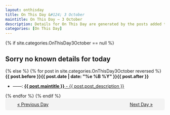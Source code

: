 ```yaml
---
layout: onthisday
title: On This Day &#124; 3 October
maintitle: On This Day — 3 October
description: Details for On This Day are generated by the posts added to the website so the content is subject to changes/updates over time.
categories: [On This Day]
---
```


{% if site.categories.OnThisDay3October == null %}
<h2>Sorry no known details for today</h2>
{% else %}
{% for post in site.categories.OnThisDay3October reversed %}
<strong>{{ post.before }}{{ post.date | date: "%e %B %Y" }}{{ post.after }}</strong>
<ul>
<li> ——: <a class="{{ post.class }}" href="{{ post.url }}"><strong>{{ post.maintitle }}</strong> - {{ post.post_description }}</a></li>
</ul>
{% endfor %}
{% endif %}
<br />
<div style="background-color: #f3f3f3; padding: 10px; border-radius: 5px; text-align: center; display: flex; justify-content: space-evenly;">
<a href="/onthisday/10/10-02">« Previous Day</a>
<span style="visibility:hidden;">[ Visit Leap Year February 29 ]</span>
<a href="/onthisday/10/10-04">Next Day »</a>
</div>
